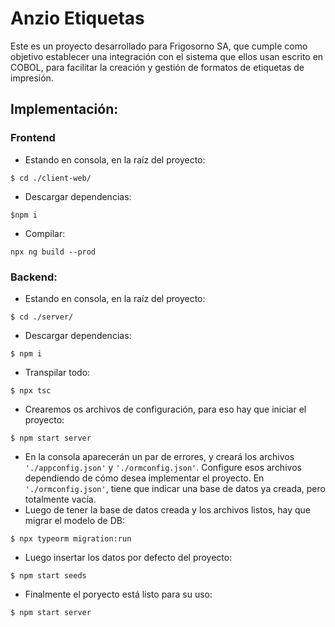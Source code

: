 # Anzio Etiquetas

Este es un proyecto desarrollado para Frigosorno SA, que cumple como objetivo establecer una integración con el sistema que ellos usan escrito en COBOL, para facilitar la creación y gestión de formatos de etiquetas de impresión.

## Implementación:
### Frontend
- Estando en consola, en la raíz del proyecto:
```shell
$ cd ./client-web/
```
- Descargar dependencias:
```shell
$npm i
```
- Compilar:
```shell
npx ng build --prod
```

### Backend:

- Estando en consola, en la raíz del proyecto:
```shell
$ cd ./server/
```
- Descargar dependencias:
```shell
$ npm i
```
- Transpilar todo:
```shell
$ npx tsc
```
- Crearemos os archivos de configuración, para eso hay que iniciar el proyecto:
```shell
$ npm start server
```
- En la consola aparecerán un par de errores, y creará los archivos `'./appconfig.json'` y `'./ormconfig.json'`. Configure esos archivos dependiendo de cómo desea implementar el proyecto. En `'./ormconfig.json'`, tiene que indicar una base de datos ya creada, pero totalmente vacía.
- Luego de tener la base de datos creada y los archivos listos, hay que migrar el modelo de DB:
```shell
$ npx typeorm migration:run
```
- Luego insertar los datos por defecto del proyecto:
```shell
$ npm start seeds
```
- Finalmente el poryecto está listo para su uso:
```shell
$ npm start server
```
